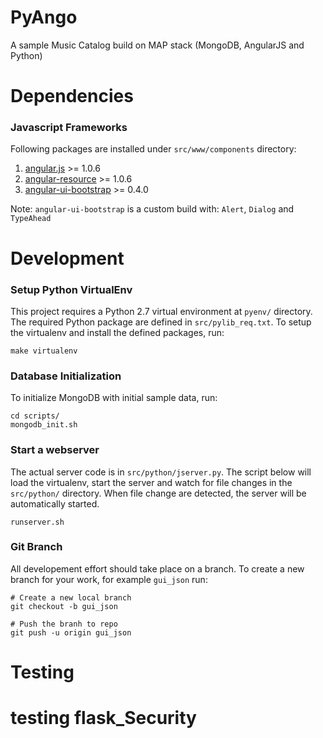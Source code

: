 # PyAngo

A sample Music Catalog build on MAP stack (MongoDB, AngularJS and Python)

# Dependencies

### Javascript Frameworks
Following packages are installed under `src/www/components` directory:

1. [angular.js](http://angularjs.org/) >= 1.0.6
1. [angular-resource](http://docs.angularjs.org/api/ngResource.$resource) >= 1.0.6
1. [angular-ui-bootstrap](http://angular-ui.github.io/bootstrap/) >= 0.4.0

Note: `angular-ui-bootstrap` is a custom build with: `Alert`, `Dialog` and `TypeAhead`

# Development

### Setup Python VirtualEnv
This project requires a Python 2.7 virtual environment at `pyenv/` directory.  The required Python package are defined
in `src/pylib_req.txt`.  To setup the virtualenv and install the defined packages, run:
```
make virtualenv
```

### Database Initialization
To initialize MongoDB with initial sample data, run:
```
cd scripts/
mongodb_init.sh
```

### Start a webserver
The actual server code is in `src/python/jserver.py`.  The script below will load the virtualenv, start the server and
watch for file changes in the `src/python/` directory.  When file change are detected, the server will be automatically
started.
```
runserver.sh
```

### Git Branch
All developement effort should take place on a branch.  To create a new branch for your work, for example `gui_json`
run:
```
# Create a new local branch
git checkout -b gui_json

# Push the branh to repo
git push -u origin gui_json
```

# Testing
# testing flask_Security
